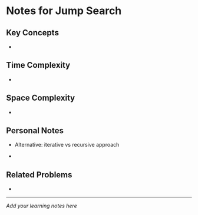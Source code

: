 # Notes for Jump Search

## Key Concepts

- 

## Time Complexity

- 

## Space Complexity

- 

## Personal Notes

- Alternative: iterative vs recursive approach

- 

## Related Problems

- 

---

*Add your learning notes here*
